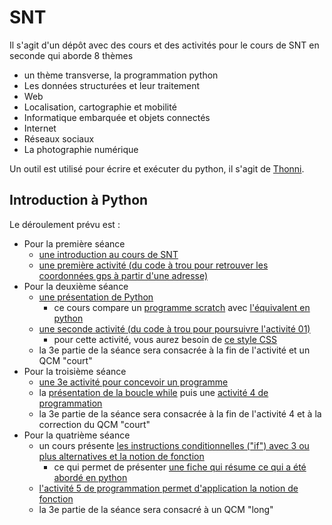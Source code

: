 # SNT

Il s'agit d'un dépôt avec des cours et des activités pour le cours de SNT en seconde qui aborde 8 thèmes
- un thème transverse, la programmation python
- Les données structurées et leur traitement 
- Web
- Localisation, cartographie et mobilité
- Informatique embarquée et objets connectés
- Internet
- Réseaux sociaux
- La photographie numérique 

Un outil est utilisé pour écrire et exécuter du python, il s'agit de [Thonni](https://thonny.org/). 


## Introduction à Python

Le déroulement prévu est : 
 - Pour la première séance 
   - [une introduction au cours de SNT](01_python/cours/01_introduction%20générale.pdf)
   - [une première activité (du code à trou pour retrouver les coordonnées gps à partir d'une adresse)](01_python/activité01/README.md)
 - Pour la deuxième séance
   - [une présentation de Python](01_python/cours/02_présentation%20de%20python.pdf)
     - ce cours compare un [programme scratch](https://scratch.mit.edu/projects/1049194930/) avec [l'équivalent en python](01_python/cours/PI_MonteCarlo.py)
   - [une seconde activité (du code à trou pour poursuivre l'activité 01)](01_python/activité02/README.md)
     - pour cette activité, vous aurez besoin de [ce style CSS](01_python/activité02/style-carte.css)
   - la 3e partie de la séance sera consacrée à la fin de l'activité et un QCM "court"
 - Pour la troisième séance
   - [une 3e activité pour concevoir un programme](01_python/activité03/README.md)
   - la [présentation de la boucle while](01_python/cours/03_boucle%20while.pdf) puis une [activité 4 de programmation](01_python/activité04/README.md)
   - la 3e partie de la séance sera consacrée à la fin de l'activité 4 et à la correction du QCM "court" 
 - Pour la quatrième séance
   - un cours présente [les instructions conditionnelles ("if") avec 3 ou plus alternatives et la notion de fonction](01_python/cours/04_elif_fonction.pdf)
     - ce qui permet de présenter [une fiche qui résume ce qui a été abordé en python](01_python/cours/Memo%20Python%20V1.pdf)
   - [l'activité 5 de programmation permet d'application la notion de fonction](01_python/activité05/README.md)
   - la 3e partie de la séance sera consacré à un QCM "long"

